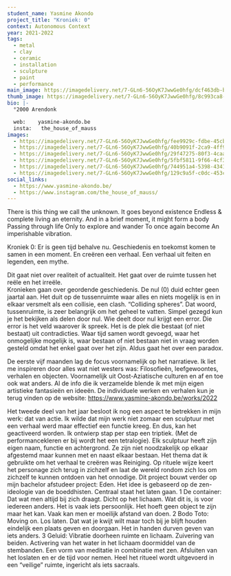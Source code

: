 ```yaml
---
student_name: Yasmine Akondo
project_title: "Kroniek: 0"
context: Autonomous Context
year: 2021-2022
tags:
  - metal
  - clay
  - ceramic
  - installation
  - sculpture
  - paint
  - performance
main_image: https://imagedelivery.net/7-GLn6-56OyK7JwwGe0hfg/dcf463db-b733-4e8f-1311-9de04f4f4800
thumb_image: https://imagedelivery.net/7-GLn6-56OyK7JwwGe0hfg/8c993ca8-430e-444f-6914-b8b86582fb00
bio: |-
  °2000 Arendonk

  web:    yasmine-akondo.be
  insta:   the_house_of_mauss
images:
  - https://imagedelivery.net/7-GLn6-56OyK7JwwGe0hfg/fee9929c-fdbe-45cb-b42d-8a9d8eb5a700
  - https://imagedelivery.net/7-GLn6-56OyK7JwwGe0hfg/40b9091f-2ca9-4ff9-61db-33d364c60700
  - https://imagedelivery.net/7-GLn6-56OyK7JwwGe0hfg/29f47275-80f3-4caa-e981-df1686115400
  - https://imagedelivery.net/7-GLn6-56OyK7JwwGe0hfg/5fbf5811-9f66-4cf3-5238-8260a5d4ce00
  - https://imagedelivery.net/7-GLn6-56OyK7JwwGe0hfg/744951a4-5398-4341-d2a3-b177ccb9e300
  - https://imagedelivery.net/7-GLn6-56OyK7JwwGe0hfg/129c9a5f-c0dc-453c-0c0d-c7066a518200
social_links:
  - https://www.yasmine-akondo.be/
  - https://www.instagram.com/the_house_of_mauss/
---
```

There is this thing we call the unknown.
It goes beyond existence
Endless & complete
living an eternity.
And in a brief moment, it might form a body 
Passing through life
Only to explore and wander
To once again become 
An imperishable vibration.


Kroniek 0: Er is geen tijd behalve nu. Geschiedenis en toekomst komen te samen in een moment. En creëren een verhaal. Een verhaal uit feiten en legenden, een mythe. 

Dit gaat niet over realiteit of actualiteit. Het gaat over de ruimte tussen het reële en het irreële.  
Kronieken gaan over geordende geschiedenis. De nul (0) duid echter geen jaartal aan. Het duit op de tussenruimte waar alles en niets mogelijk is en in elkaar versmelt als een collisie, een clash. “Colliding spheres”. Dat woord, tussenruimte, is zeer belangrijk om het geheel te vatten. Simpel gezegd kun je het bekijken als delen door nul. Wie deelt door nul krijgt een error. Die error is het veld waarover ik spreek. Het is de plek die bestaat (of niet bestaat) uit contradicties. Waar tijd samen wordt gevoegd, waar het onmogelijke mogelijk is, waar bestaan of niet bestaan niet in vraag worden gesteld omdat het enkel gaat over het zijn. Aldus gaat het over een paradox. 

De eerste vijf maanden lag de focus voornamelijk op het narratieve. Ik liet me inspireren door alles wat niet westers was: Filosofieën, leefgewoontes, verhalen en objecten. Voornamelijk uit Oost-Aziatische culturen en af en toe ook wat anders. Al de info die ik verzamelde blende ik met mijn eigen artistieke fantasieën en ideeën. De individuele werken en verhalen kun je terug vinden op de website: https://www.yasmine-akondo.be/works/2022

Het tweede deel van het jaar besloot ik nog een aspect te betrekken in mijn werk: dat van actie. Ik wilde dat mijn werk niet zomaar een sculptuur met een verhaal werd maar effectief een functie kreeg. En dus, kan het geactiveerd worden. Ik ontwierp stap per stap een triptiek. (Met de performancekleren er bij wordt het een tetralogie). Elk sculptuur heeft zijn eigen naam, functie en achtergrond. Ze zijn niet noodzakelijk op elkaar afgestemd maar kunnen met en naast elkaar bestaan. Het thema dat ik gebruikte om het verhaal te creëren was Reiniging. Op rituele wijze keert het personage zich terug in zichzelf en laat de wereld rondom zich los om zichzelf te kunnen ontdoen van het onnodige. Dit project bouwt verder op mijn bachelor afstudeer project: Eden. Het idee is gebaseerd op de zen-ideologie van de boeddhisten. Centraal staat het laten gaan. 
1 De container: Dat wat men altijd bij zich draagt. Dicht op het lichaam. Wat dit is, is voor iedereen anders. Het is vaak iets persoonlijk. Het hoeft geen object te zijn maar het kan. Vaak kan men er moeilijk afstand van doen.
2 Bodo Toto: Moving on. Los laten. Dat wat je kwijt wilt maar toch bij je blijft houden eindelijk een plaats geven en doorgaan. Het in handen durven geven van iets anders. 
3 Geluid: Vibratie doorheen ruimte en lichaam. Zuivering van beiden. Activering van het water in het lichaam doormiddel van de stembanden. Een vorm van meditatie in combinatie met zen. Afsluiten van het loslaten en er de tijd voor nemen.
Heel het ritueel wordt uitgevoerd in een “veilige” ruimte, ingericht als iets sacraals. 
